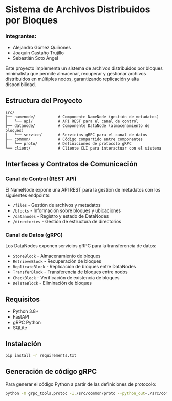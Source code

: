 # Sistema de Archivos Distribuidos por Bloques

### Integrantes:
- Alejandro Gómez Quiñones
- Joaquin Castaño Trujillo
- Sebastián Soto Ángel

Este proyecto implementa un sistema de archivos distribuidos por bloques minimalista que permite almacenar, recuperar y gestionar archivos distribuidos en múltiples nodos, garantizando replicación y alta disponibilidad.

## Estructura del Proyecto

```
src/
├── namenode/          # Componente NameNode (gestión de metadatos)
│   └── api/           # API REST para el canal de control
├── datanode/          # Componente DataNode (almacenamiento de bloques)
│   └── service/       # Servicios gRPC para el canal de datos
├── common/            # Código compartido entre componentes
│   └── proto/         # Definiciones de protocolo gRPC
└── client/            # Cliente CLI para interactuar con el sistema
```

## Interfaces y Contratos de Comunicación

### Canal de Control (REST API)

El NameNode expone una API REST para la gestión de metadatos con los siguientes endpoints:

- `/files` - Gestión de archivos y metadatos
- `/blocks` - Información sobre bloques y ubicaciones
- `/datanodes` - Registro y estado de DataNodes
- `/directories` - Gestión de estructura de directorios

### Canal de Datos (gRPC)

Los DataNodes exponen servicios gRPC para la transferencia de datos:

- `StoreBlock` - Almacenamiento de bloques
- `RetrieveBlock` - Recuperación de bloques
- `ReplicateBlock` - Replicación de bloques entre DataNodes
- `TransferBlock` - Transferencia de bloques entre nodos
- `CheckBlock` - Verificación de existencia de bloques
- `DeleteBlock` - Eliminación de bloques

## Requisitos

- Python 3.8+
- FastAPI
- gRPC Python
- SQLite

## Instalación

```bash
pip install -r requirements.txt
```

## Generación de código gRPC

Para generar el código Python a partir de las definiciones de protocolo:

```bash
python -m grpc_tools.protoc -I./src/common/proto --python_out=./src/common --grpc_python_out=./src/common ./src/common/proto/datanode.proto
```
